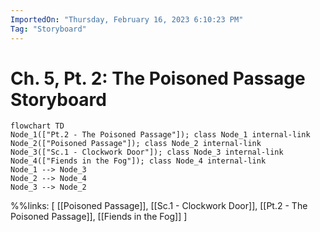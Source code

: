 ```yaml
---
ImportedOn: "Thursday, February 16, 2023 6:10:23 PM"
Tag: "Storyboard"
---
```

# Ch. 5, Pt. 2: The Poisoned Passage Storyboard
```mermaid
flowchart TD
Node_1(["Pt.2 - The Poisoned Passage"]); class Node_1 internal-link
Node_2(["Poisoned Passage"]); class Node_2 internal-link
Node_3(["Sc.1 - Clockwork Door"]); class Node_3 internal-link
Node_4(["Fiends in the Fog"]); class Node_4 internal-link
Node_1 --> Node_3
Node_2 --> Node_4
Node_3 --> Node_2
```
%%links: [ [[Poisoned Passage]], [[Sc.1 - Clockwork Door]], [[Pt.2 - The Poisoned Passage]], [[Fiends in the Fog]] ]
